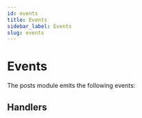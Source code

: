 ```yaml
---
id: events
title: Events
sidebar_label: Events
slug: events
---
```


# Events

The posts module emits the following events:

## Handlers